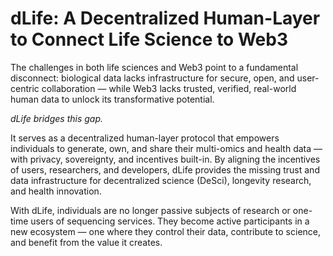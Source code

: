 # dLife: A Decentralized Human-Layer to Connect Life Science to Web3

The challenges in both life sciences and Web3 point to a fundamental disconnect: biological data lacks infrastructure for secure, open, and user-centric collaboration — while Web3 lacks trusted, verified, real-world human data to unlock its transformative potential.

*dLife bridges this gap.*

It serves as a decentralized human-layer protocol that empowers individuals to generate, own, and share their multi-omics and health data — with privacy, sovereignty, and incentives built-in. By aligning the incentives of users, researchers, and developers, dLife provides the missing trust and data infrastructure for decentralized science (DeSci), longevity research, and health innovation.

With dLife, individuals are no longer passive subjects of research or one-time users of sequencing services. They become active participants in a new ecosystem — one where they control their data, contribute to science, and benefit from the value it creates.
